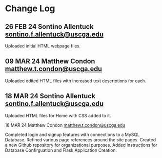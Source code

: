 # Change Log



## 26 FEB 24     Sontino Allentuck <sontino.f.allentuck@uscga.edu>

Uploaded initial HTML webpage files.



## 09 MAR 24     Matthew Condon <matthew.t.condon@uscga.edu>

Uploaded edited HTML files with increased text descriptions for each.



## 18 MAR 24     Sontino Allentuck <sontino.f.allentuck@uscga.edu>

Uploaded HTML files for Home with CSS added to it.



18 MAR 24     Matthew Condon <matthew.t.condon@uscga.edu>

Completed login and signup features with connections to a MySQL Database.
Refined various page references around the site pages.
Created a new Github repository for organizational purposes.
Added instructions for Database Confirguation and Flask Application Creation.

